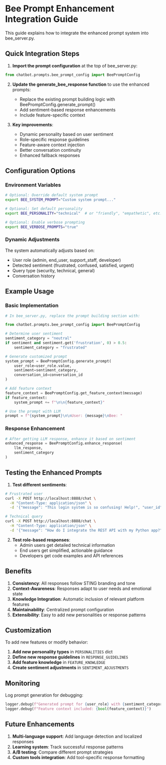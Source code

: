 # Bee Prompt Enhancement Integration Guide

This guide explains how to integrate the enhanced prompt system into bee_server.py.

## Quick Integration Steps

1. **Import the prompt configuration** at the top of bee_server.py:
```python
from chatbot.prompts.bee_prompt_config import BeePromptConfig
```

2. **Update the generate_bee_response function** to use the enhanced prompts:
   - Replace the existing prompt building logic with BeePromptConfig.generate_prompt()
   - Add sentiment-based response enhancements
   - Include feature-specific context

3. **Key improvements**:
   - Dynamic personality based on user sentiment
   - Role-specific response guidelines
   - Feature-aware context injection
   - Better conversation continuity
   - Enhanced fallback responses

## Configuration Options

### Environment Variables
```bash
# Optional: Override default system prompt
export BEE_SYSTEM_PROMPT="Custom system prompt..."

# Optional: Set default personality
export BEE_PERSONALITY="technical"  # or "friendly", "empathetic", etc.

# Optional: Enable verbose prompting
export BEE_VERBOSE_PROMPTS="true"
```

### Dynamic Adjustments
The system automatically adjusts based on:
- User role (admin, end_user, support_staff, developer)
- Detected sentiment (frustrated, confused, satisfied, urgent)
- Query type (security, technical, general)
- Conversation history

## Example Usage

### Basic Implementation
```python
# In bee_server.py, replace the prompt building section with:

from chatbot.prompts.bee_prompt_config import BeePromptConfig

# Determine user sentiment
sentiment_category = "neutral"
if sentiment and sentiment.get('frustration', 0) > 0.5:
    sentiment_category = "frustrated"

# Generate customized prompt
system_prompt = BeePromptConfig.generate_prompt(
    user_role=user_role.value,
    sentiment=sentiment_category,
    conversation_id=conversation_id
)

# Add feature context
feature_context = BeePromptConfig.get_feature_context(message)
if feature_context:
    system_prompt += f"\n\n{feature_context}"

# Use the prompt with LLM
prompt = f"{system_prompt}\n\nUser: {message}\nBee: "
```

### Response Enhancement
```python
# After getting LLM response, enhance it based on sentiment
enhanced_response = BeePromptConfig.enhance_response(
    llm_response,
    sentiment_category
)
```

## Testing the Enhanced Prompts

1. **Test different sentiments**:
```bash
# Frustrated user
curl -X POST http://localhost:8888/chat \
  -H "Content-Type: application/json" \
  -d '{"message": "This login system is so confusing! Help!", "user_id": "test-user"}'

# Technical query
curl -X POST http://localhost:8888/chat \
  -H "Content-Type: application/json" \
  -d '{"message": "How do I integrate the REST API with my Python app?", "user_id": "dev-user"}'
```

2. **Test role-based responses**:
   - Admin users get detailed technical information
   - End users get simplified, actionable guidance
   - Developers get code examples and API references

## Benefits

1. **Consistency**: All responses follow STING branding and tone
2. **Context-Awareness**: Responses adapt to user needs and emotional state
3. **Knowledge Integration**: Automatic inclusion of relevant platform features
4. **Maintainability**: Centralized prompt configuration
5. **Extensibility**: Easy to add new personalities or response patterns

## Customization

To add new features or modify behavior:

1. **Add new personality types** in `PERSONALITIES` dict
2. **Define new response guidelines** in `RESPONSE_GUIDELINES`
3. **Add feature knowledge** in `FEATURE_KNOWLEDGE`
4. **Create sentiment adjustments** in `SENTIMENT_ADJUSTMENTS`

## Monitoring

Log prompt generation for debugging:
```python
logger.debug(f"Generated prompt for {user_role} with {sentiment_category} sentiment")
logger.debug(f"Feature context included: {bool(feature_context)}")
```

## Future Enhancements

1. **Multi-language support**: Add language detection and localized responses
2. **Learning system**: Track successful response patterns
3. **A/B testing**: Compare different prompt strategies
4. **Custom tools integration**: Add tool-specific response formatting